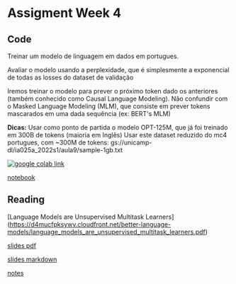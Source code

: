 # Assigment Week 4

## Code

Treinar um modelo de linguagem em dados em portugues.

Avaliar o modelo usando a perplexidade, que é simplesmente a exponencial de todas as losses do dataset de validação

Iremos treinar o modelo para prever o próximo token dado os anteriores (também conhecido como Causal Language Modeling). Não confundir com o Masked Language Modeling (MLM), que consiste em prever tokens mascarados em uma dada sequência (ex: BERT's MLM)

**Dicas:**
Usar como ponto de partida o modelo OPT-125M, que já foi treinado em 300B de tokens (maioria em Inglês)
Usar este dataset reduzido do mc4 portugues, com ~300M de tokens: gs://unicamp-dl/ia025a_2022s1/aula9/sample-1gb.txt

[![google colab link](https://colab.research.google.com/assets/colab-badge.svg)](https://colab.research.google.com/github/tcvieira/IA368-DD-012023/blob/main/assingments/04/notebook.ipynb)

[notebook](notebook.ipynb)

## Reading

[Language Models are Unsupervised Multitask Learners] (https://d4mucfpksywv.cloudfront.net/better-language-models/language_models_are_unsupervised_multitask_learners.pdf)

[slides pdf](slides-article.pdf)

[slides markdown](slides-article.md)

[notes](notes-article.md)
